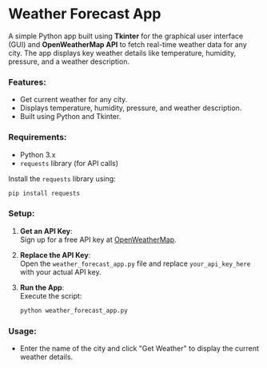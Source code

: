 # Weather Forecast App

A simple Python app built using **Tkinter** for the graphical user interface (GUI) and **OpenWeatherMap API** to fetch real-time weather data for any city. The app displays key weather details like temperature, humidity, pressure, and a weather description.

### Features:
- Get current weather for any city.
- Displays temperature, humidity, pressure, and weather description.
- Built using Python and Tkinter.

### Requirements:
- Python 3.x
- `requests` library (for API calls)

Install the `requests` library using:
```bash
pip install requests
```

### Setup:
1. **Get an API Key**:  
   Sign up for a free API key at [OpenWeatherMap](https://openweathermap.org/api).
   
2. **Replace the API Key**:  
   Open the `weather_forecast_app.py` file and replace `your_api_key_here` with your actual API key.

3. **Run the App**:  
   Execute the script:
   ```bash
   python weather_forecast_app.py
   ```

### Usage:
- Enter the name of the city and click "Get Weather" to display the current weather details.

